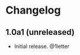 # Changelog

<!-- towncrier release notes start -->
## 1.0a1 (unreleased)

- Initial release. @1letter
